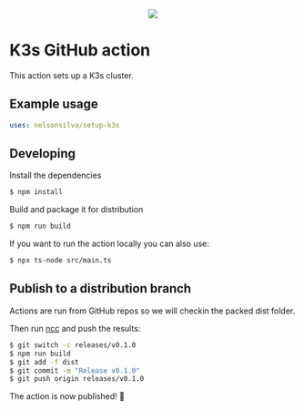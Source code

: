 <p align="center">
  <a href="https://github.com/nelsonsilva/setup-k3s/actions"><img src="https://github.com/nelsonsilva/setup-k3s/workflows/build-test/badge.svg"></a>
</p>

# K3s GitHub action

This action sets up a K3s cluster.

## Example usage

```yaml
uses: nelsonsilva/setup-k3s
```

## Developing

Install the dependencies  
```bash
$ npm install
```

Build and package it for distribution
```bash
$ npm run build
```

If you want to run the action locally you can also use:
```bash
$ npx ts-node src/main.ts
```

## Publish to a distribution branch

Actions are run from GitHub repos so we will checkin the packed dist folder. 

Then run [ncc](https://github.com/zeit/ncc) and push the results:
```bash
$ git switch -c releases/v0.1.0
$ npm run build
$ git add -f dist
$ git commit -m "Release v0.1.0"
$ git push origin releases/v0.1.0
```

The action is now published! :rocket:
